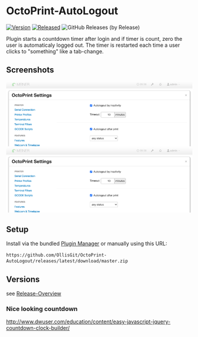 # OctoPrint-AutoLogout

[![Version](https://img.shields.io/badge/dynamic/json.svg?color=brightgreen&label=version&url=https://api.github.com/repos/OllisGit/OctoPrint-AutoLogout/releases&query=$[0].name)]()
[![Released](https://img.shields.io/badge/dynamic/json.svg?color=brightgreen&label=released&url=https://api.github.com/repos/OllisGit/OctoPrint-AutoLogout/releases&query=$[0].published_at)]()
![GitHub Releases (by Release)](https://img.shields.io/github/downloads/OllisGit/OctoPrint-AutoLogout/latest/total.svg)

Plugin starts a countdown timer after login and if timer is count, zero the user is automaticaly logged out.
The timer is restarted each time a user clicks to "something" like a tab-change. 

## Screenshots
![plugin-settings](screenshots/plugin-settings.png "Plugin-Settings")
![plugin-navbar](screenshots/plugin-navbar.png "Plugin-Navbar")


## Setup

Install via the bundled [Plugin Manager](http://docs.octoprint.org/en/master/bundledplugins/pluginmanager.html)
or manually using this URL:

    https://github.com/OllisGit/OctoPrint-AutoLogout/releases/latest/download/master.zip

## Versions

see [Release-Overview](https://github.com/OllisGit/OctoPrint-AutoLogout/releases/)

### Nice looking countdown
http://www.dwuser.com/education/content/easy-javascript-jquery-countdown-clock-builder/
